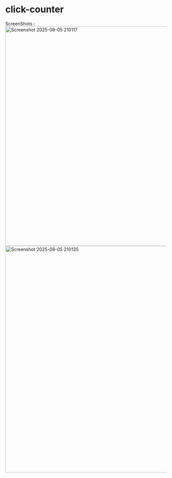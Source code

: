 # click-counter

ScreenShots  : <img width="1288" height="685" alt="Screenshot 2025-08-05 210117" src="https://github.com/user-attachments/assets/e8d12e58-f559-4538-a62c-6f8b06e81131" />
<img width="1200" height="707" alt="Screenshot 2025-08-05 210135" src="https://github.com/user-attachments/assets/42ddf67b-deed-400f-9a29-da1ec10fcd2c" />
